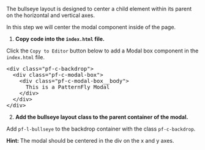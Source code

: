 The bullseye layout is designed to center a child element within its parent on the horizontal and vertical axes.

In this step we will center the modal component inside of the page.

1) <strong>Copy code into the `index.html` file.</strong>

Click the `Copy to Editor` button below to add a Modal box component in the `index.html` file.

<pre class="file" data-filename="index.html" data-target="replace">
&lt;div class=&quot;pf-c-backdrop&quot;&gt;
  &lt;div class=&quot;pf-c-modal-box&quot;&gt;
    &lt;div class=&quot;pf-c-modal-box__body&quot;&gt;
      This is a PatternFly Modal
    &lt;/div&gt;
  &lt;/div&gt;
&lt;/div&gt;
</pre>

2) <strong>Add the bullseye layout class to the parent container of the modal.</strong>

Add `pf-l-bullseye` to the backdrop container with the class `pf-c-backdrop`.

<strong>Hint: </strong>The modal should be centered in the div on the x and y axes.
